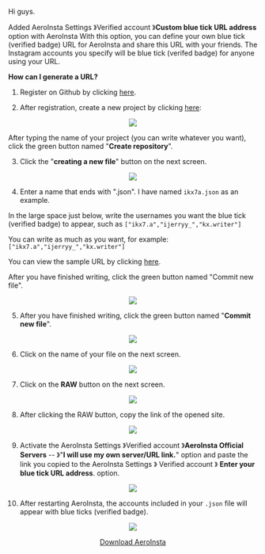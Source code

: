 Hi guys.

Added AeroInsta Settings 》Verified account 》**Custom blue tick URL address** option with AeroInsta With this option, you can define your own blue tick (verified badge) URL for AeroInsta and share this URL with your friends. The Instagram accounts you specify will be blue tick (verifed badge) for anyone using your URL.

**How can I generate a URL?**

1. Register on Github by clicking [here](https://github.com/signup).

2. After registration, create a new project by clicking [here](https://github.com/new):

<div align="center">

[<img src="https://github.com/AeroInstagram/Verified/blob/main/Assets/SS01.png" width="" height="">](https://github.com/ikx7a)

</div>

After typing the name of your project (you can write whatever you want), click the green button named "**Create repository**".

3. Click the "**creating a new file**" button on the next screen.

<div align="center">

[<img src="https://github.com/AeroInstagram/Verified/blob/main/Assets/SS02.png" width="" height="">](https://github.com/ikx7a)

</div>

4. Enter a name that ends with ".json". I have named `ikx7a.json` as an example.

In the large space just below, write the usernames you want the blue tick (verified badge) to appear, such as `["ikx7.a","ijerryy_","kx.writer"]`

You can write as much as you want, for example:
`["ikx7.a","ijerryy_","kx.writer"]`

You can view the sample URL by clicking [here](https://raw.githubusercontent.com/ikx7a/Verified/main/ikx7a.json).

After you have finished writing, click the green button named "Commit new file".

<div align="center">

[<img src="https://github.com/AeroInstagram/Verified/blob/main/Assets/SS03.png" width="" height="">](https://github.com/ikx7a)

</div>

5. After you have finished writing, click the green button named "**Commit new file**".

<div align="center">

[<img src="https://github.com/AeroInstagram/Verified/blob/main/Assets/SS04.png" width="" height="">](https://github.com/ikx7a)

</div>

6. Click on the name of your file on the next screen.

<div align="center">

[<img src="https://github.com/AeroInstagram/Verified/blob/main/Assets/SS05.png" width="" height="">](https://github.com/ikx7a)

</div>

7. Click on the **RAW** button on the next screen.

<div align="center">

[<img src="https://github.com/AeroInstagram/Verified/blob/main/Assets/SS06.png" width="" height="">](https://github.com/ikx7a)

</div>

8. After clicking the RAW button, copy the link of the opened site.

<div align="center">

[<img src="https://github.com/AeroInstagram/Verified/blob/main/Assets/SS07.png" width="" height="">](https://github.com/ikx7a)

</div>

9. Activate the AeroInsta Settings 》Verified account 》**AeroInsta Official Servers** -- 》"**I will use my own server/URL link.**" option and paste the link you copied to the AeroInsta Settings 》 Verified account 》 **Enter your blue tick URL address**. option.

<div align="center">

[<img src="https://github.com/AeroInstagram/Verified/blob/main/Assets/SS08.png" width="" height="">](https://github.com/ikx7a)

</div>

10. After restarting AeroInsta, the accounts included in your `.json` file will appear with blue ticks (verified badge).

<div align="center">

[<img src="https://github.com/AeroInstagram/Verified/blob/main/Assets/SS9.png" width="" height="">](https://github.com/ikx7a)

[Download AeroInsta](https://aeroinsta.com)
